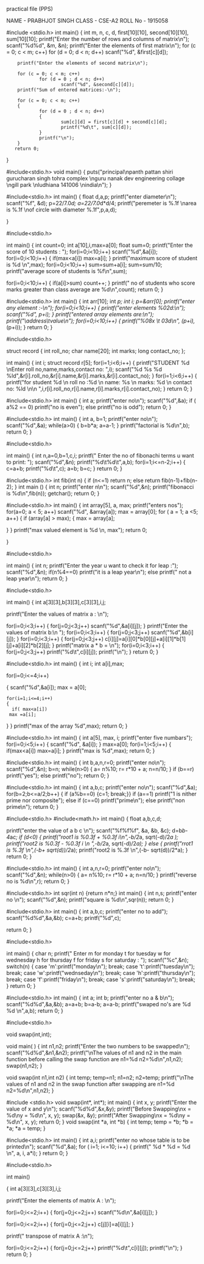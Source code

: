 practical file (PPS)


NAME - PRABHJOT SINGH
CLASS - CSE-A2
ROLL No - 1915058







#include <stdio.h>
int main()
{
        int m, n, c, d, first[10][10], second[10][10], sum[10][10];
        printf("Enter the number of rows and columns of matrix\n");
        scanf("%d%d", &m, &n);
        printf("Enter the elements of first matrix\n");
        for (c = 0; c < m; c++)
        for (d = 0; d < n; d++)
             scanf("%d", &first[c][d]);

        printf("Enter the elements of second matrix\n");

        for (c = 0; c < m; c++)
                for (d = 0 ; d < n; d++)
                        scanf("%d", &second[c][d]);
        printf("Sum of entered matrices:-\n");

        for (c = 0; c < m; c++)
        {
                for (d = 0 ; d < n; d++) 
                {
                        sum[c][d] = first[c][d] + second[c][d];
                        printf("%d\t", sum[c][d]);
                }
                printf("\n");
        }
       return 0;
}


#include<stdio.h>
void main()
{
puts("principal\npanth pattan shiri gurucharan singh tohra complex \nguru nanak dev engineering collage \ngill park \nludhiana 141006 \nindia\n");
}

#include<stdio.h>
int main()
{
float d,a,p;
printf("enter diameter\n");
scanf("%f", &d);
p=22/7.0*d;
a=22/7.0*d*d/4;
printf("peremeter is %.1f \narea is %.1f \nof circle with diameter %.1f",p,a,d);

}


#include<stdio.h>

int main()
{
   int count=0;
  int a[10],i,max=a[0];
  float sum=0;
  printf("Enter the score of 10 students : ");
  for(i=0;i<10;i++)
scanf("%d",&a[i]);
for(i=0;i<10;i++)
{ if(max<a[i])
  max=a[i];
}
printf("maximum score of student is %d \n",max);
for(i=0;i<10;i++)
sum=sum+a[i];
sum=sum/10;
printf("average score of students is %f\n",sum);

for(i=0;i<10;i++)
{
if(a[i]>sum)
count++;
}
printf(" no of students who score marks greater than class average are %d\n",count);
return 0;
}


#include<stdio.h>
int main()
{
 int arr[10];
 int *p;
 int i;
 p=&arr[0];
 printf("enter any element :-\n");
 for(i=0;i<10;i++)
 {
  printf("enter elements %02d:\n");
  scanf("%d", p+i);
 }
 printf("entered array elements are:\n");
 printf("\address\tvalue\n");
 for(i=0;i<10;i++)
 {
  printf("%08x \t 03d\n", (p+i),*(p+i));
 }
 return 0;
}


#include<stdio.h>

struct record
{
int roll_no;
char name[20];
int marks;
long contact_no;
};

int main()
{
int i;
struct record r[5];
for(i=1;i<6;i++)
{
  printf("STUDENT %d \nEnter roll no,name,marks,contact no: ",i);
scanf("%d %s %d %ld",&r[i].roll_no,&r[i].name,&r[i].marks,&r[i].contact_no);
}
for(i=1;i<6;i++)
{
   printf("for student %d \n roll no :%d \n name: %s  \n marks: %d \n contact no: %ld \n\n ",i,r[i].roll_no,r[i].name,r[i].marks,r[i].contact_no);
}
return 0;
}



#include<stdio.h>
int main()
{
int a;
printf("enter no\n");
scanf("%d",&a);
if ( a%2 == 0)
printf("no is even");
else printf("no is odd");
return 0;
}



#include<stdio.h>
int main()
{
int a, b=1;
printf("enter no\n");
scanf("%d",&a);
while(a>0)
{
b=b*a;
a=a-1;
}
printf("factorial is %d\n",b);
return 0;
}




#include<stdio.h>

int main()
{
int n,a=0,b=1,c,i;
printf(" Enter the  no of fibonachi terms u want to print: ");
scanf("%d",&n);
printf("%d\t%d\t",a,b);
for(i=1;i<=n-2;i++)
{
c=a+b;
printf("%d\t",c);
a=b;
b=c;
}
return 0;
}





#include<stdio.h>
int fib(int n)
{
if (n<=1)
return n;
else
return fib(n-1)+fib(n-2);
}
int main ()
{
int n;
printf("enter n\n");
scanf("%d",&n);
printf("fibonacci is %d\n",fib(n));
getchar();
return 0;
}


#include<stdio.h>
int main()
{
int array[5], a, max;
printf("enters nos");
for(a=0; a < 5; a++)
scanf("%d", &array[a]);
max = array[0];
for ( a = 1; a <5; a++)
{ 
if (array[a] > max);
   {
 max = array[a];

}
}
printf("max valued element is %d \n, max");
return 0;

}







#include<stdio.h>

int main()
{
int n; 
printf("Enter the year u want to check it for leap :");
scanf("%d",&n);
if(n%4==0)
printf("it is a leap year\n");
else
printf(" not a leap year\n");
return 0;
}





#include<stdio.h>

int main()
{
int a[3][3],b[3][3],c[3][3],i,j;

printf("Enter the values of matrix a : \n");

for(i=0;i<3;i++)
{
   for(j=0;j<3;j++)
   scanf("%d",&a[i][j]);
}
printf("Enter the values of matrix b:\n ");
for(i=0;i<3;i++)
{
    for(j=0;j<3;j++)
        scanf("%d",&b[i][j]);
}
for(i=0;i<3;i++)
{
     for(j=0;j<3;j++)
     c[i][j]=a[i][0]*b[0][j]+a[i][1]*b[1][j]+a[i][2]*b[2][j];
}
printf("matrix a * b = \n");
for(i=0;i<3;i++)
{
    for(j=0;j<3;j++)
     printf("%d\t",c[i][j]);
    printf("\n");
}
return 0;
}





#include<stdio.h>
int  main()
{
int i;
 int a[i],max;

 for(i=0;i<=4;i++)

  {
    scanf("%d",&a[i]);
    max = a[0];


    for(i=1;i<=4;i++)
    {
      if( max<a[i])
     max =a[i];
}
}
  printf("max of the array %d",max);
return 0;
} 




#include<stdio.h>
int main()
{
 int a[5], max, i;
 printf("enter five numbars");
 for(i=0;i<5;i++)
 {
  scanf("%d", &a[i]);
 }
 max=a[0];
 for(i=1;i<5;i++)
 {
  if(max<a[i])
  max=a[i];
 }
 printf("max is %d",max);
 return 0;
}
 
 
 
 
 
 #include<stdio.h>
int main()
{
int b,a,n,r=0;
printf("enter no\n");
scanf("%d",&n);
b=n;
while(n>0)
{
a= n%10;
r= r*10 + a;
n=n/10;
}
if (b==r)
printf("yes");
else
printf("no");
return 0; }




#include<stdio.h>
int main()
{
int a,b,c;
printf("enter no\n");
scanf("%d",&a);
for(b=2;b<=a/2;b++)
{
if (a%b==0)
{c=1;
break;}}
if (a==1)
printf("1 is nither prime nor composite");
else 
if (c==0)
printf("prime\n");
else
printf("non  prime\n");
return 0;
}








#include<stdio.h>
#include<math.h>
int main()
{
float a,b,c,d;

printf("enter the value of a b c \n");
scanf("%f%f%f", &a, &b, &c);
d=b*b-4*a*c;
if (d<0)
{
printf("root1 is %0.3f + %0.3f i\n",-b/2*a, sqrt(-d)/2*a );
printf("root2 is %0.3f - %0.3f i \n ",-b/2*a, sqrt(-d)/2*a);
}
else 
{
printf("rrot1 is %.3f \n",(-b+ sqrt(d))/2*a);
printf("root2 is %.3f \n",(-b- sqrt(d))/2*a);
}
return 0;
}





#include<stdio.h>
int main()
{
int a,n,r=0;
printf("enter no\n");
scanf("%d",&n);
while(n>0)
{
a= n%10;
r= r*10 + a;
n=n/10;
}
printf("reverse no is %d\n",r);
return 0; }





#include<stdio.h>
int sqr(int n)
{return n*n;}
int main()
{
int n,s;
printf("enter no \n");
scanf("%d",&n);
printf("square is %d\n",sqr(n));
return 0;
}




#include<stdio.h>
int main()
{
int a,b,c;
printf("enter no  to  add");
scanf("%d%d",&a,&b);
c=a+b;
printf("%d",c);

return 0;
}








#include<stdio.h>

int main()
{
char n;
printf(" Enter m for monday t for tuesday w for wednesday h for thursday f for friday s for saturday  : ");
scanf("%c",&n);
switch(n)
{
case 'm':printf("monday\n");
break;
case 't':printf("tuesday\n");
break;
case 'w':printf("wednseday\n");
break;
case 'h':printf("thursday\n");
break;
case 'f':printf("friday\n");
break;
case 's':printf("saturday\n");
break;
}
return 0;
}






#include<stdio.h>
int main()
{
int a;
int b;
printf("enter no a & b\n");
scanf("%d%d",&a,&b);
a=a+b;
b=a-b;
a=a-b;
printf("swaped no's are %d %d \n",a,b);
return 0;
}







#include<stdio.h>

void swap(int,int);        

void main( )
{
    int n1,n2;
    printf("Enter the two numbers to be swapped\n");
    scanf("%d%d",&n1,&n2);
    printf("\nThe values of n1 and n2 in the main function before calling the swap function are n1=%d n2=%d\n",n1,n2);
    swap(n1,n2);
    }

void swap(int n1,int n2)
{ 
    int temp;
    temp=n1;
    n1=n2;
    n2=temp;
    printf("\nThe values of n1 and n2 in the swap function after swapping are n1=%d n2=%d\n",n1,n2);
}







#include <stdio.h>
void swap(int*, int*);
int main()
{
   int x, y;
   printf("Enter the value of x and y\n");
   scanf("%d%d",&x,&y);
   printf("Before Swapping\nx = %d\ny = %d\n", x, y);
   swap(&x, &y);
   printf("After Swapping\nx = %d\ny = %d\n", x, y);
   return 0;
}
void swap(int *a, int *b)
{
   int temp;
   temp = *b;
   *b = *a;
   *a = temp;
}






#include<stdio.h>
int main()
{
int a,i;
printf("enter no whose table is to  be printed\n");
scanf("%d",&a);
for ( i=1; i<=10; i++)
{
printf(" %d * %d = %d \n", a, i, a*i);
}
return 0;
}









#include<stdio.h>

int main()

{ int a[3][3],c[3][3],i,j;

printf("Enter the elements of matrix A : \n");

for(i=0;i<=2;i++)
{
for(j=0;j<=2;j++)
scanf("%d\n",&a[i][j]);
}

for(i=0;i<=2;i++)
{
for(j=0;j<=2;j++)
c[j][i]=a[i][j];
}

printf(" transpose of matrix A :\n");


for(i=0;i<=2;i++)
{
for(j=0;j<=2;j++)
printf("%d\t",c[i][j]);
printf("\n");
}
return 0;
}







